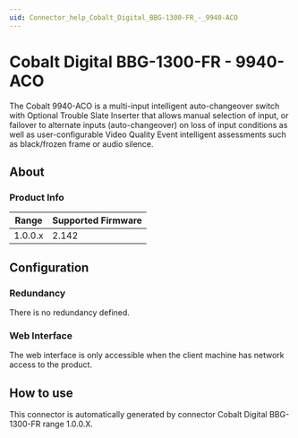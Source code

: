 ```yaml
---
uid: Connector_help_Cobalt_Digital_BBG-1300-FR_-_9940-ACO
---
```


# Cobalt Digital BBG-1300-FR - 9940-ACO

The Cobalt 9940-ACO is a multi-input intelligent auto-changeover switch with Optional Trouble Slate Inserter that allows manual selection of input, or failover to alternate inputs (auto-changeover) on loss of input conditions as well as user-configurable Video Quality Event intelligent assessments such as black/frozen frame or audio silence. 

## About

### Product Info

|Range  |Supported Firmware  |
|---------|---------|
|1.0.0.x     |2.142        |

## Configuration

### Redundancy

There is no redundancy defined.

### Web Interface

The web interface is only accessible when the client machine has network access to the product.

## How to use

This connector is automatically generated by connector Cobalt Digital BBG-1300-FR range 1.0.0.X.
